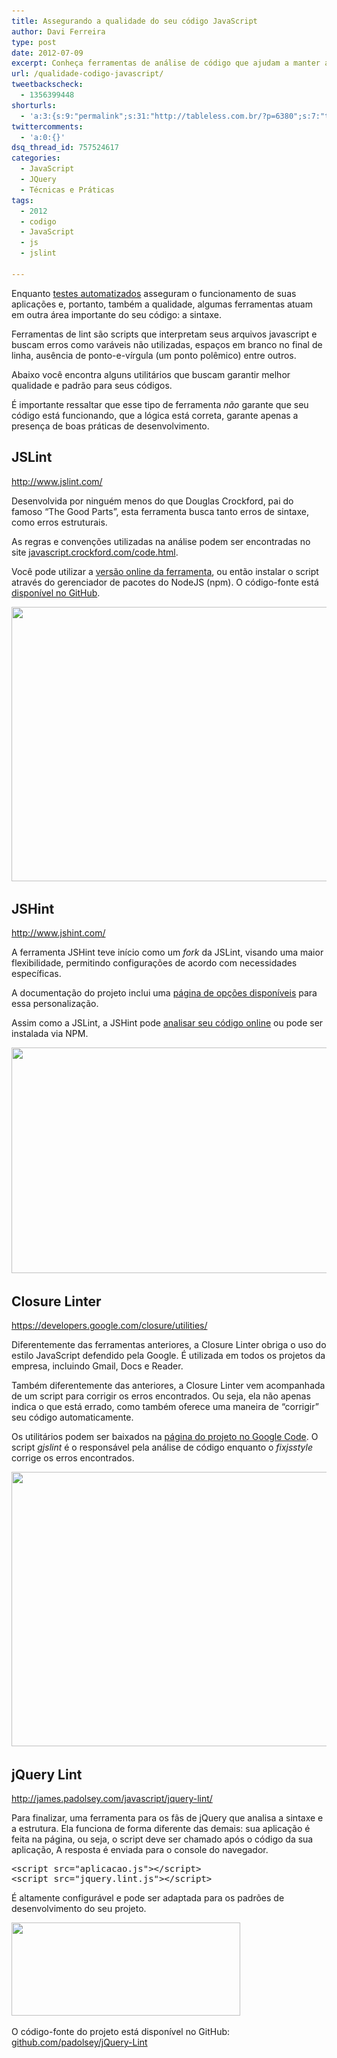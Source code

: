 ```yaml
---
title: Assegurando a qualidade do seu código JavaScript
author: Davi Ferreira
type: post
date: 2012-07-09
excerpt: Conheça ferramentas de análise de código que ajudam a manter a qualidade e o padrão de suas aplicações javascript.
url: /qualidade-codigo-javascript/
tweetbackscheck:
  - 1356399448
shorturls:
  - 'a:3:{s:9:"permalink";s:31:"http://tableless.com.br/?p=6380";s:7:"tinyurl";s:26:"http://tinyurl.com/872wb4u";s:4:"isgd";s:19:"http://is.gd/uZXMuA";}'
twittercomments:
  - 'a:0:{}'
dsq_thread_id: 757524617
categories:
  - JavaScript
  - JQuery
  - Técnicas e Práticas
tags:
  - 2012
  - codigo
  - JavaScript
  - js
  - jslint

---
```

Enquanto <a href="http://tableless.com.br/testando-seu-codigo-jquery-com-jasmine-parte-1/" target="_blank">testes automatizados</a> asseguram o funcionamento de suas aplicações e, portanto, também a qualidade, algumas ferramentas atuam em outra área importante do seu código: a sintaxe.

Ferramentas de lint são scripts que interpretam seus arquivos javascript e buscam erros como varáveis não utilizadas, espaços em branco no final de linha, ausência de ponto-e-vírgula (um ponto polêmico) entre outros.

Abaixo você encontra alguns utilitários que buscam garantir melhor qualidade e padrão para seus códigos.

É importante ressaltar que esse tipo de ferramenta _não_ garante que seu código está funcionando, que a lógica está correta, garante apenas a presença de boas práticas de desenvolvimento.

## JSLint

<a href="http://www.jslint.com/" target="_blank">http://www.jslint.com/</a>

Desenvolvida por ninguém menos do que Douglas Crockford, pai do famoso &#8220;The Good Parts&#8221;, esta ferramenta busca tanto erros de sintaxe, como erros estruturais.

As regras e convenções utilizadas na análise podem ser encontradas no site <a href="http://javascript.crockford.com/code.html" target="_blank">javascript.crockford.com/code.html</a>.

Você pode utilizar a <a href="http://www.jslint.com/" target="_blank">versão online da ferramenta</a>, ou então instalar o script através do gerenciador de pacotes do NodeJS (npm). O código-fonte está <a href="https://github.com/douglascrockford/JSLint" target="_blank">disponível no GitHub</a>.

<img src="https://raw.githubusercontent.com/diegoeis/tableless-static-images/master/2012/07/gjslint.jpg" alt="" width="605" height="439" class="alignnone size-full wp-image-6383" srcset="uploads/2012/07/gjslint.jpg 605w, uploads/2012/07/gjslint-300x217.jpg 300w" sizes="(max-width: 605px) 100vw, 605px" />

## JSHint

<a href="http://www.jshint.com/" target="_blank">http://www.jshint.com/</a>

A ferramenta JSHint teve início como um _fork_ da JSLint, visando uma maior flexibilidade, permitindo configurações de acordo com necessidades específicas.

A documentação do projeto inclui uma <a href="http://www.jshint.com/options/" target="_blank">página de opções disponíveis</a> para essa personalização.

Assim como a JSLint, a JSHint pode <a href="http://www.jshint.com/" target="_blank">analisar seu código online</a> ou pode ser instalada via NPM.

<img src="https://raw.githubusercontent.com/diegoeis/tableless-static-images/master/2012/07/jshint.jpg" alt="" width="770" height="361" class="alignnone size-full wp-image-6385" srcset="uploads/2012/07/jshint.jpg 770w, uploads/2012/07/jshint-300x140.jpg 300w" sizes="(max-width: 770px) 100vw, 770px" />

## Closure Linter

<a href="https://developers.google.com/closure/utilities/" target="_blank">https://developers.google.com/closure/utilities/</a>

Diferentemente das ferramentas anteriores, a Closure Linter obriga o uso do estilo JavaScript defendido pela Google. É utilizada em todos os projetos da empresa, incluindo Gmail, Docs e Reader.

Também diferentemente das anteriores, a Closure Linter vem acompanhada de um script para corrigir os erros encontrados. Ou seja, ela não apenas indica o que está errado, como também oferece uma maneira de &#8220;corrigir&#8221; seu código automaticamente.

Os utilitários podem ser baixados na <a href="https://developers.google.com/closure/utilities/" target="_blank">página do projeto no Google Code</a>. O script _gjslint_ é o responsável pela análise de código enquanto o _fixjsstyle_ corrige os erros encontrados.

<img src="https://raw.githubusercontent.com/diegoeis/tableless-static-images/master/2012/07/gjslint.jpg" alt="" width="605" height="439" class="alignnone size-full wp-image-6383" srcset="uploads/2012/07/gjslint.jpg 605w, uploads/2012/07/gjslint-300x217.jpg 300w" sizes="(max-width: 605px) 100vw, 605px" />

## jQuery Lint

<a href="http://james.padolsey.com/javascript/jquery-lint/" target="_blank">http://james.padolsey.com/javascript/jquery-lint/</a>

Para finalizar, uma ferramenta para os fãs de jQuery que analisa a sintaxe e a estrutura. Ela funciona de forma diferente das demais: sua aplicação é feita na página, ou seja, o script deve ser chamado após o código da sua aplicação, A resposta é enviada para o console do navegador.

<pre class="lang-html">&lt;script src="aplicacao.js"&gt;&lt;/script&gt;
&lt;script src="jquery.lint.js"&gt;&lt;/script&gt;
</pre>

É altamente configurável e pode ser adaptada para os padrões de desenvolvimento do seu projeto.

<img src="https://raw.githubusercontent.com/diegoeis/tableless-static-images/master/2012/07/jquerylint.jpg" alt="" width="366" height="149" class="alignnone size-full wp-image-6384" srcset="uploads/2012/07/jquerylint.jpg 366w, uploads/2012/07/jquerylint-300x122.jpg 300w" sizes="(max-width: 366px) 100vw, 366px" />

O código-fonte do projeto está disponível no GitHub: <a href="https://github.com/padolsey/jQuery-Lint" target="_blank">github.com/padolsey/jQuery-Lint</a>